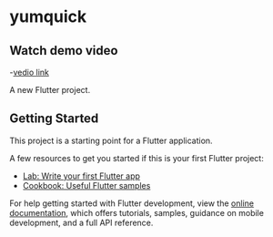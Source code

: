 # yumquick

## Watch demo video
-[vedio link](https://drive.google.com/file/d/1-2N5i4ruMsBtERoMn2Jy3zFWZ7Cs4_F2/view?usp=drivesdk)


A new Flutter project.

## Getting Started

This project is a starting point for a Flutter application.

A few resources to get you started if this is your first Flutter project:

- [Lab: Write your first Flutter app](https://docs.flutter.dev/get-started/codelab)
- [Cookbook: Useful Flutter samples](https://docs.flutter.dev/cookbook)

For help getting started with Flutter development, view the
[online documentation](https://docs.flutter.dev/), which offers tutorials,
samples, guidance on mobile development, and a full API reference.
